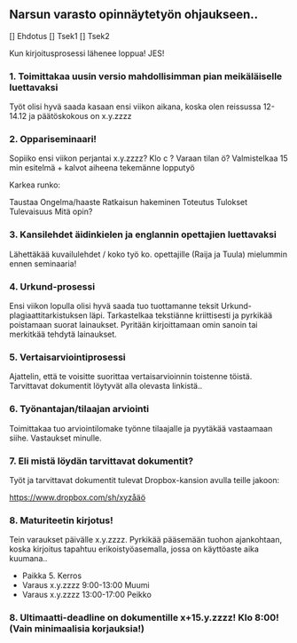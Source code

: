 ## Narsun varasto opinnäytetyön ohjaukseen..

 [] Ehdotus
 [] Tsek1
 [] Tsek2


Kun kirjoitusprosessi lähenee loppua! JES!


### 1. Toimittakaa uusin versio mahdollisimman pian meikäläiselle luettavaksi 

Työt olisi hyvä saada kasaan ensi viikon aikana, koska olen reissussa 12-14.12 ja päätöskokous on x.y.zzzz

### 2. Oppariseminaari! 

Sopiiko ensi viikon perjantai x.y.zzzz? Klo c ? Varaan tilan ö? 
Valmistelkaa 15 min esitelmä + kalvot aiheena tekemänne lopputyö

Karkea runko:

Taustaa
Ongelma/haaste
Ratkaisun hakeminen
Toteutus
Tulokset
Tulevaisuus
Mitä opin? 


### 3. Kansilehdet äidinkielen ja englannin opettajien luettavaksi

Lähettäkää kuvailulehdet / koko työ ko. opettajille (Raija ja Tuula) mielummin ennen seminaaria!

### 4.  Urkund-prosessi

Ensi viikon lopulla olisi hyvä saada tuo tuottamanne teksit Urkund-plagiaattitarkistuksen läpi. Tarkastelkaa tekstiänne kriittisesti ja pyrkikää poistamaan suorat lainaukset. Pyritään kirjoittamaan omin sanoin tai merkitkää tehdytä lainaukset.

### 5.  Vertaisarviointiprosessi

Ajattelin, että te voisitte suorittaa vertaisarvioinnin toistenne töistä. Tarvittavat dokumentit löytyvät alla olevasta linkistä..

### 6. Työnantajan/tilaajan arviointi

Toimittakaa tuo arviointilomake työnne tilaajalle ja pyytäkää vastaamaan siihe. Vastaukset minulle. 

### 7. Eli mistä löydän tarvittavat dokumentit?

Työt ja tarvittavat dokumentit tulevat Dropbox-kansion avulla teille jakoon: 

https://www.dropbox.com/sh/xyzåäö

### 8. Maturiteetin kirjotus! 

Tein varaukset päivälle x.y.zzzz. Pyrkikää pääsemään tuohon ajankohtaan, koska kirjoitus tapahtuu erikoistyöasemalla, jossa on käyttöaste aika kuumana..

* Paikka 5. Kerros 
* Varaus x.y.zzzz 9:00-13:00 Muumi 
* Varaus x.y.zzzz 13:00-17:00 Peikko

### 8. Ultimaatti-deadline on dokumentille x+15.y.zzzz! Klo 8:00! (Vain minimaalisia korjauksia!)
